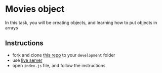 # Movies object

In this task, you will be creating objects, and learning how to put objects in arrays

## Instructions

- fork and clone [this repo](https://github.com/JoinCODED/TASK-objects-simple) to your `development` folder
- use [live server]()
- open `index.js` file, and follow the instructions
